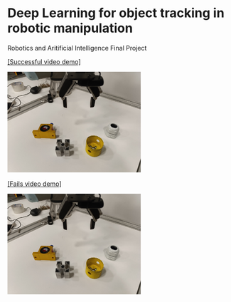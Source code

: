 # Deep Learning for object tracking in robotic manipulation
Robotics and Aritificial Intelligence Final Project

[[Successful video demo]](https://www.youtube.com/watch?v=PSGrWwR8Rug)

<a href="https://www.youtube.com/watch?v=PSGrWwR8Rug">
<img src="./thumb.jpg" alt="image" width="300" height="auto"/>
</a>


[[Fails video demo]](https://www.youtube.com/watch?v=fr0bChb5D0w)

<a href="https://www.youtube.com/watch?v=fr0bChb5D0w">
<img src="./thumb.jpg" alt="image" width="300" height="auto"/>
</a>

